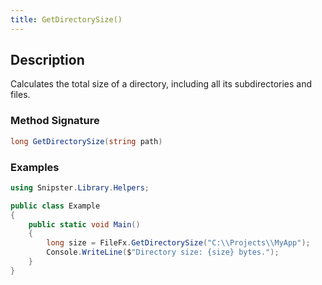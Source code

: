 ```yaml
---
title: GetDirectorySize()
---
```


## Description
Calculates the total size of a directory, including all its subdirectories and files.

### Method Signature

```csharp
long GetDirectorySize(string path)
```
### Examples

```csharp
using Snipster.Library.Helpers;

public class Example
{
    public static void Main()
    {
        long size = FileFx.GetDirectorySize("C:\\Projects\\MyApp");
        Console.WriteLine($"Directory size: {size} bytes.");
    }
}
```
